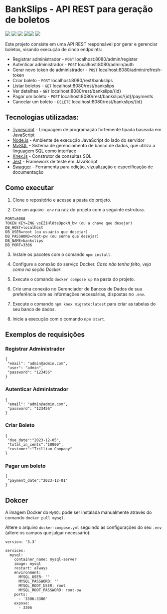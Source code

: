 # BankSlips - API REST para geração de boletos

<img src="https://img.shields.io/badge/TypeScript-007ACC?style=for-the-badge&logoColor=white"/> <img src="https://img.shields.io/badge/Node.js-43853D?style=for-the-badge&logoColor=white"/> <img src="https://img.shields.io/badge/MySQL-4A7DA4?style=for-the-badge&logoColor=white"/>
<img src="https://img.shields.io/badge/Knex.js-%23FF9900.svg?style=for-the-badge&logoColor=white"/><img src="https://img.shields.io/badge/Jest-323330?style=for-the-badge&logoColor=white"/>
<img src="https://img.shields.io/badge/Swagger-%2FFFF.svg?style=for-the-badge&logoColor=white"/>

Este projeto consiste em uma API REST responsável por gerar e gerenciar boletos, visando execução de cinco endpoints:

- Registrar administrador - `POST` localhost:8080/admin/register
- Autenticar administrador - `POST` localhost:8080/admin/auth
- Gerar novo token de administrador - `POST` localhost:8080/admin/refresh-token
- Criar boleto - `POST` localhost:8080/rest/bankslips
- Listar boletos - `GET` localhost:8080/rest/bankslips
- Ver detalhes - `GET` localhost:8080/rest/bankslips/{id}
- Pagar um boleto - `POST` localhost:8080/rest/bankslips/{id}/payments
- Cancelar um boleto - `DELETE` localhost:8080/rest/bankslips/{id}

## Tecnologias utilizadas:

- [Typescript](https://www.typescriptlang.org/) - Linguagem de programação fortemente tipada baseada em JavaScript
- [Node.js](https://nodejs.org/) - Ambiente de execução JavaScript do lado do servidor
- [MySQL](https://www.mysql.com/) - Sistema de gerenciamento de banco de dados, que utiliza a linguagem SQL como interface
- [Knex.js](https://knexjs.org/) - Construtor de consultas SQL
- [Jest](https://jestjs.io/) - Framework de teste em JavaScript
- [Swagger](https://swagger.io/) - Ferramenta para edição, vizualização e especificação de documentação

## Como executar

1. Clone o repositório e acesse a pasta do projeto.

2. Crie um aquivo `.env` na raiz do projeto com a seguinte estrutura.

```
PORT=8080
TOKEN_KEY=ZNG_vsEZiHl8teDpokN_bw (ou a chave que desejar)
DB_HOST=localhost
DB_USER=root (ou usuário que desejar)
DB_PASSWORD=root-pw (ou senha que desejar)
DB_NAME=bankslips
DB_PORT=3306
```

3. Instale os pacotes com o comando `npm install`.

4. Configure a conexão do serviço Docker. *Caso não tenha feito, veja como na seção Docker*.

5. Execute o comando `docker compose up` na pasta do projeto.

6. Crie uma conexão no Gerenciador de Bancos de Dados de sua preferência com as informações necessárias, dispostas no `.env`.

8. Execute o comando `npm knex migrate:latest` para criar as tabelas do seu banco de dados.

9. Inicie a execução com o comando `npm start`.

## Exemplos de requisições

### Registrar Administrador

```
{
 "email": "admin@admin.com",
 "user": "admin",
 "password": "123456"
}
```

### Autenticar Administrador

```
{
 "email": "admin@admin.com",
 "password": "123456"
}
```

### Criar Boleto

```
{
 "due_date":"2023-12-05",
 "total_in_cents":"10000",
 "customer":"Trillian Company"
}
```

### Pagar um boleto

```
{
 "payment_date":"2023-12-01"
}
```

## Dokcer

A imagem Docker do `MySQL` pode ser instalada manualmente através do comando `docker pull mysql`.

Altere o arquivo `docker-compose.yml` seguindo as configurações do seu `.env` (altere os campos que julgar necessário):

```
version: '3.3'

services:
  mysql:
    container_name: mysql-server
    image: mysql
    restart: always
    environment:
      MYSQL_USER: ''
      MYSQL_PASSWORD: ''
      MYSQL_ROOT_USER: root
      MYSQL_ROOT_PASSWORD: root-pw
    ports:
      - '3306:3306'
    expose:
      - 3306

```
